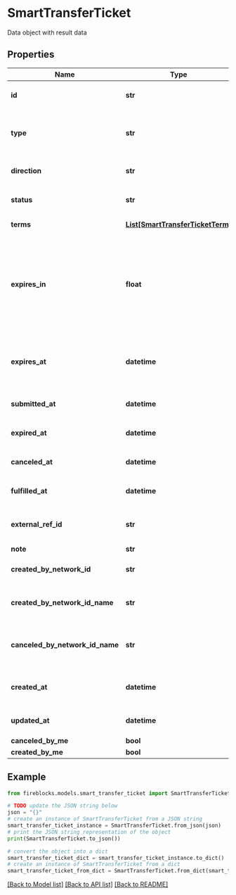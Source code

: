 # SmartTransferTicket

Data object with result data

## Properties

Name | Type | Description | Notes
------------ | ------------- | ------------- | -------------
**id** | **str** | Unique id of Smart Transfer ticket | 
**type** | **str** | Kind of Smart Transfer. Can be either &#x60;ASYNC&#x60; or &#x60;DVP&#x60; | 
**direction** | **str** | Direction of Smart Transfer. | [optional] 
**status** | **str** | Current status of Smart Transfer ticket | 
**terms** | [**List[SmartTransferTicketTerm]**](SmartTransferTicketTerm.md) | Ticket terms (legs) | [optional] 
**expires_in** | **float** | Number of hours for expiration.This data is valid only it ticket not in DRAFT state and it will be used to calculate expiresAt value | [optional] 
**expires_at** | **datetime** | Date and time at which the ticket will expire if no funding is performed. | [optional] 
**submitted_at** | **datetime** | Date and time when ticket is submitted. | [optional] 
**expired_at** | **datetime** | Date and time when ticket is expired. | [optional] 
**canceled_at** | **datetime** | Date and time when ticket is canceled. | [optional] 
**fulfilled_at** | **datetime** | Date and time when ticket is fulfilled. | [optional] 
**external_ref_id** | **str** | External Ref ID for Smart Transfer ticket. | [optional] 
**note** | **str** | Note | [optional] 
**created_by_network_id** | **str** | ID of network profile that created ticket | 
**created_by_network_id_name** | **str** | Name of network profile that created ticket | 
**canceled_by_network_id_name** | **str** | Name of network profile that canceled ticket | [optional] 
**created_at** | **datetime** | Date and time at which the ticket is created. | 
**updated_at** | **datetime** | Date and time of last ticket update. | 
**canceled_by_me** | **bool** |  | [optional] 
**created_by_me** | **bool** |  | [optional] 

## Example

```python
from fireblocks.models.smart_transfer_ticket import SmartTransferTicket

# TODO update the JSON string below
json = "{}"
# create an instance of SmartTransferTicket from a JSON string
smart_transfer_ticket_instance = SmartTransferTicket.from_json(json)
# print the JSON string representation of the object
print(SmartTransferTicket.to_json())

# convert the object into a dict
smart_transfer_ticket_dict = smart_transfer_ticket_instance.to_dict()
# create an instance of SmartTransferTicket from a dict
smart_transfer_ticket_from_dict = SmartTransferTicket.from_dict(smart_transfer_ticket_dict)
```
[[Back to Model list]](../README.md#documentation-for-models) [[Back to API list]](../README.md#documentation-for-api-endpoints) [[Back to README]](../README.md)


